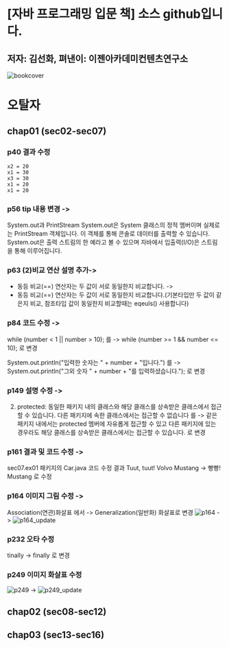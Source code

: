# [자바 프로그래밍 입문 책] 소스 github입니다.

## 저자: 김선화, 펴낸이: 이젠아카데미컨텐츠연구소

![bookcover](https://github.com/user-attachments/assets/4e95e03c-aedd-40bc-a4bf-8b0eadc5bc4b)

# 오탈자

## chap01 (sec02-sec07)

### p40 결과 수정

    x2 = 20
    x1 = 30
    x3 = 30
    x1 = 20
    x1 = 20

### p56 tip 내용 변경 ->

System.out과 PrintStream
System.out은 System 클래스의 정적 멤버이며 실제로는 PrintStream 객체입니다.
이 객체를 통해 콘솔로 데이터를 출력할 수 있습니다.
System.out은 출력 스트림의 한 예라고 볼 수 있으며 자바에서 입출력(I/O)은 스트림을 통해 이루어집니다.

### p63 (2)비교 연산 설명 추가->

- 동등 비교(==) 연산자는 두 값이 서로 동일한지 비교합니다. ->
- 동등 비교(==) 연산자는 두 값이 서로 동일한지 비교합니다.(기본타입만 두 값이 같은지 비교, 참조타입 값이 동일한지 비교할때는 eqeuls() 사용합니다)

### p84 코드 수정 ->

while (number < 1 || number > 10); 를 ->
while (number >= 1 && number <= 10); 로 변경

System.out.println("입력한 숫자는 " + number + "입니다.") 를 ->
System.out.println("그외 숫자 " + number + "를 입력하셨습니다."); 로 변경

### p149 설명 수정 ->

2.  protected: 동일한 패키지 내의 클래스와 해당 클래스를 상속받은 클래스에서 접근할 수 있습니다.
    다른 패키지에 속한 클래스에서는 접근할 수 없습니다 를 ->
    같은 패키지 내에서는 protected 멤버에 자유롭게 접근할 수 있고
    다른 패키지에 있는 경우라도 해당 클래스를 상속받은 클래스에서는 접근할 수 있습니다. 로 변경

### p161 결과 및 코드 수정 ->

sec07.ex01 패키지의 Car.java 코드 수정
결과
Tuut, tuut!
Volvo Mustang -> 빵빵!
Mustang
로 수정

### p164 이미지 그림 수정 ->

Association(연관)화살표 에서 -> Generalization(일반화) 화살표로 변경
![p164](https://github.com/user-attachments/assets/c3ecff2e-1eb6-4463-9cca-0ab2b8ea12a8) ->
![p164_update](https://github.com/user-attachments/assets/4530084b-31ff-4e49-bf9b-039c1ca84d50)

### p232 오타 수정

tinally -> finally 로 변경

### p249 이미지 화살표 수정

![p249](https://github.com/user-attachments/assets/8ffe9c09-1fd4-454c-842e-a16a12e18094) ->
![p249_update](https://github.com/user-attachments/assets/3f9904da-a7a9-4e15-a623-18027027ffec)

## chap02 (sec08-sec12)

## chap03 (sec13-sec16)
